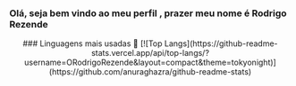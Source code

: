 ### Olá, seja bem vindo ao meu perfil , prazer meu nome é Rodrigo Rezende


<div align="center">
  <a>
    ### Linguagens mais usadas 🚀
[![Top Langs](https://github-readme-stats.vercel.app/api/top-langs/?username=ORodrigoRezende&layout=compact&theme=tokyonight)](https://github.com/anuraghazra/github-readme-stats)
  </div>
<!--
**ORodrigoRezende/ORodrigoRezende** is a ✨ _special_ ✨ repository because its `README.md` (this file) appears on your GitHub profile.

Here are some ideas to get you started:

- 🔭 I am currently studying Computer Science at the Federal University of São João del Rei.
- 🌱 I’m currently learning C, Python, Java, HTML, CSS, JavaScript.
- 👯 I’m looking to collaborate on ...
- 🤔 I’m looking for help with ...
- 💬 Ask me about ...
- 📫 How to reach me: ...
- 😄 Pronouns: ...
- ⚡ Fun fact: ...
-->
